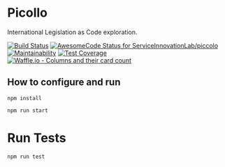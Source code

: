 # Picollo
International Legislation as Code exploration.

[![Build Status](https://travis-ci.org/ServiceInnovationLab/piccolo.svg?branch=master)](https://travis-ci.org/ServiceInnovationLab/piccolo)
[![AwesomeCode Status for ServiceInnovationLab/piccolo](https://awesomecode.io/projects/b9288192-4edc-48ff-be22-df713e36b465/status)](https://awesomecode.io/projects/94)
[![Maintainability](https://api.codeclimate.com/v1/badges/af09d7f2ebde3d8dbbb5/maintainability)](https://codeclimate.com/github/ServiceInnovationLab/Piccolo/maintainability)
[![Test Coverage](https://api.codeclimate.com/v1/badges/af09d7f2ebde3d8dbbb5/test_coverage)](https://codeclimate.com/github/ServiceInnovationLab/Piccolo/test_coverage)
[![Waffle.io - Columns and their card count](https://badge.waffle.io/ServiceInnovationLab/piccolo.png?columns=all)](https://waffle.io/ServiceInnovationLab/piccolo?utm_source=badge)

## How to configure and run

`npm install`

`npm run start`

# Run Tests

`npm run test`
